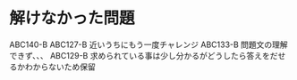 # 解けなかった問題

ABC140-B
ABC127-B 近いうちにもう一度チャレンジ
ABC133-B 問題文の理解できず、、、
ABC129-B 求められている事は少し分かるがどうしたら答えをだせるかわからないため保留